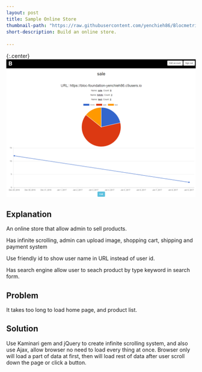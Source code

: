```yaml
---
layout: post
title: Sample Online Store
thumbnail-path: "https://raw.githubusercontent.com/yenchieh86/Blocmetrics/master/app/assets/images/ss2.png"
short-description: Build an online store.

---
```


{:.center}
![](https://raw.githubusercontent.com/yenchieh86/Blocmetrics/master/app/assets/images/ss2.png)

## Explanation

An online store that allow admin to sell products.

Has infinite scrolling, admin can upload image, shopping cart, shipping and payment system

Use friendly id to show user name in URL instead of user id.

Has search engine allow user to seach product by type keyword in search form.

## Problem

It takes too long to load home page, and product list. 

## Solution

Use Kaminari gem and jQuery to create infinite scrolling system, and also use Ajax, allow browser no need to load every thing at once.
Browser only will load a part of data at first, then will load rest of data after user scroll down the page or click a button.